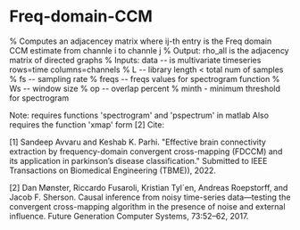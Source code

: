 # Freq-domain-CCM
% Computes an adjacencey matrix where ij-th entry is the Freq domain CCM estimate from channle i to channle j
% Output: rho_all is the adjacency matrix of directed graphs
% Inputs: data -- is multivariate timeseries rows=time columns=channels
% L -- library length < total num of samples
% fs -- sampling rate
% freqs -- freqs values for spectrogram function
% Ws -- window size
% op -- overlap percent
% minth - minimum threshold for spectrogram

Note: requires functions 'spectrogram' and 'pspectrum' in matlab
Also requires the function 'xmap' form [2]
Cite:

[1] Sandeep Avvaru and Keshab K. Parhi. "Effective brain connectivity extraction by frequency-domain convergent cross-mapping (FDCCM) and its application in parkinson’s disease classification." Submitted to IEEE Transactions on Biomedical Engineering (TBME)), 2022.

[2] Dan Mønster, Riccardo Fusaroli, Kristian Tyl´en, Andreas Roepstorff, and Jacob F. Sherson. Causal inference from noisy time-series data—testing the convergent cross-mapping algorithm in the presence of noise and external influence. Future Generation Computer Systems, 73:52–62, 2017.
